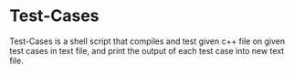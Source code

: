 # Test-Cases
Test-Cases is a shell script that compiles and test given c++ file on given test cases in text file, and print the output of each test case into new text file.
